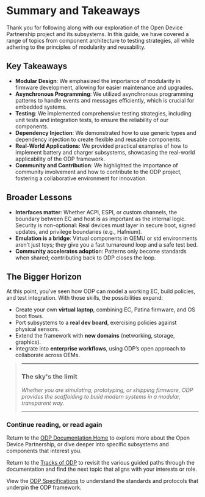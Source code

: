 # Summary and Takeaways
Thank you for following along with our exploration of the Open Device Partnership project and its subsystems. In this guide, we have covered a range of topics from component architecture to testing strategies, all while adhering to the principles of modularity and reusability.

## Key Takeaways
- **Modular Design**: We emphasized the importance of modularity in firmware development, allowing for easier maintenance and upgrades.
- **Asynchronous Programming**: We utilized asynchronous programming patterns to handle events and messages efficiently, which is crucial for embedded systems.
- **Testing**: We implemented comprehensive testing strategies, including unit tests and integration tests, to  ensure the reliability of our components.           
- **Dependency Injection**: We demonstrated how to use generic types and dependency injection to create flexible and reusable components.       
- **Real-World Applications**: We provided practical examples of how to implement battery and charger subsystems, showcasing the real-world applicability of the ODP framework.             
- **Community and Contribution**: We highlighted the importance of community involvement and how to contribute to the ODP project, fostering a collaborative environment for innovation.

## Broader Lessons
- **Interfaces matter**: Whether ACPI, ESPI, or custom channels, the boundary between EC and host is as important as the internal logic.
Security is non-optional: Real devices must layer in secure boot, signed updates, and privilege boundaries (e.g., Hafnium).
- **Emulation is a bridge**: Virtual components in QEMU or std environments aren’t just toys; they give you a fast turnaround loop and a safe test bed.
- **Community accelerates adoptio**n: Patterns only become standards when shared; contributing back to ODP closes the loop.

## The Bigger Horizon
At this point, you’ve seen how ODP can model a working EC, build policies, and test integration. With those skills, the possibilities expand:

- Create your own __virtual laptop__, combining EC, Patina firmware, and OS boot flows.
- Port subsystems to a __real dev board__, exercising policies against physical sensors.
- Extend the framework with __new domains__ (networking, storage, graphics).
- Integrate into __enterprise workflows__, using ODP’s open approach to collaborate across OEMs.


> ---
> ### The sky's the limit
> _Whether you are simulating, prototyping, or shipping firmware, ODP provides the scaffolding to build modern systems in a modular, transparent way._
>
> ---

### Continue reading, or read again

Return to the [ODP Documentation Home](../index.md) to explore more about the Open Device Partnership, or dive deeper into specific subsystems and components that interest you.

Return to the [Tracks of ODP](../tracks.md) to revisit the various guided paths through the documentation and find the next topic that aligns with your interests or role.

View the [ODP Specifications](../specs/index.md) to understand the standards and protocols that underpin the ODP framework.


